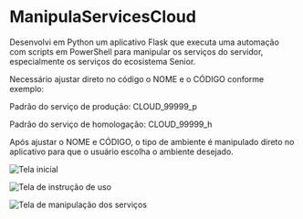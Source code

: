 # ManipulaServicesCloud

Desenvolvi em Python um aplicativo Flask que executa uma automação com scripts em PowerShell para manipular os serviços do servidor, especialmente os serviços do ecosistema Senior.

Necessário ajustar direto no código o NOME e o CÓDIGO conforme exemplo:

Padrão do serviço de produção: CLOUD_99999_p

Padrão do serviço de homologação: CLOUD_99999_h

Após ajustar o NOME e CÓDIGO, o tipo de ambiente é manipulado direto no aplicativo para que o usuário escolha o ambiente desejado.

![Tela inicial](https://github.com/user-attachments/assets/1ff81141-3852-419b-a81e-cc5a1e37f5c8)

![Tela de instrução de uso](https://github.com/user-attachments/assets/8b927933-e1b2-4431-ad99-ddc1332c2f08)

![Tela de manipulação dos serviços](https://github.com/user-attachments/assets/e196c7ad-e600-4286-89dd-d24db75973e5)
